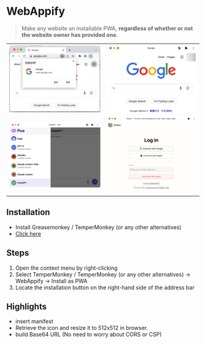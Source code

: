 # WebAppify

> Make any website an installable PWA, **regardless of whether or not the website owner has provided one**.

|          |          |
|----------|----------|
| ![image](./imgs/install.png) | ![image](./imgs/google.png) |
| ![image](./imgs/poe.png)     | ![image](./imgs/notion.png) |

## Installation

- Install Greasemonkey / TemperMonkey (or any other alternatives)
- [Click here](https://github.com/NoCLin/WebAppify/raw/master/WebAppify.user.js)


## Steps

1. Open the context menu by right-clicking
2. Select TemperMonkey / TemperMonkey (or any other alternatives) -> WebAppify -> Install as PWA
3. Locate the installation button on the right-hand side of the address bar

## Highlights

- insert manifest
- Retrieve the icon and resize it to 512x512 in browser.
- build Base64 URL (No need to worry about CORS or CSP)
